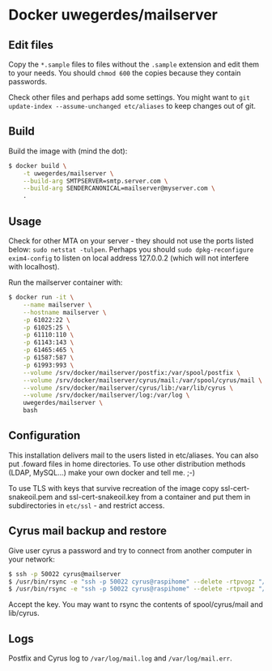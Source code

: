 # Docker uwegerdes/mailserver

## Edit files

Copy the `*.sample` files to files without the `.sample` extension and edit them to your needs. You should `chmod 600` the copies because they contain passwords.

Check other files and perhaps add some settings. You might want to `git update-index --assume-unchanged etc/aliases` to keep changes out of git.

## Build

Build the image with (mind the dot):

```bash
$ docker build \
	-t uwegerdes/mailserver \
	--build-arg SMTPSERVER=smtp.server.com \
	--build-arg SENDERCANONICAL=mailserver@myserver.com \
	.
```

## Usage

Check for other MTA on your server - they should not use the ports listed below: `sudo netstat -tulpen`. Perhaps you should `sudo dpkg-reconfigure exim4-config` to listen on local address 127.0.0.2 (which will not interfere with localhost).

Run the mailserver container with:

```bash
$ docker run -it \
	--name mailserver \
	--hostname mailserver \
	-p 61022:22 \
	-p 61025:25 \
	-p 61110:110 \
	-p 61143:143 \
	-p 61465:465 \
	-p 61587:587 \
	-p 61993:993 \
	--volume /srv/docker/mailserver/postfix:/var/spool/postfix \
	--volume /srv/docker/mailserver/cyrus/mail:/var/spool/cyrus/mail \
	--volume /srv/docker/mailserver/cyrus/lib:/var/lib/cyrus \
	--volume /srv/docker/mailserver/log:/var/log \
	uwegerdes/mailserver \
	bash
```

## Configuration

This installation delivers mail to the users listed in etc/aliases. You can also put .foward files in home directories. To use other distribution methods (LDAP, MySQL...) make your own docker and tell me. ;-)

To use TLS with keys that survive recreation of the image copy ssl-cert-snakeoil.pem and ssl-cert-snakeoil.key from a container and put them in subdirectories in `etc/ssl` - and restrict access.


## Cyrus mail backup and restore

Give user cyrus a password and try to connect from another computer in your network:

```bash
$ ssh -p 50022 cyrus@mailserver
$ /usr/bin/rsync -e "ssh -p 50022 cyrus@raspihome" --delete -rtpvogz "/var/lib/cyrus/" "cyrus@raspihome:/srv/docker/cyrus/lib"
$ /usr/bin/rsync -e "ssh -p 50022 cyrus@raspihome" --delete -rtpvogz "/var/spool/cyrus/mail/u/" "cyrus@raspihome:/srv/docker/cyrus/mail/u"
```

Accept the key. You may want to rsync the contents of spool/cyrus/mail and lib/cyrus.

## Logs

Postfix and Cyrus log to `/var/log/mail.log` and `/var/log/mail.err`.
